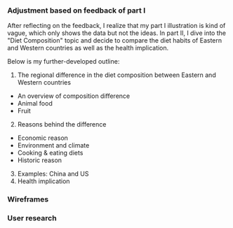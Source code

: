 ### Adjustment based on feedback of part I
After reflecting on the feedback, I realize that my part I illustration is kind of vague, which only shows the data but not the ideas. In part II, I dive into the "Diet Composition" topic and decide to compare the diet habits of Eastern and Western countries as well as the health implication.

Below is my further-developed outline:
1. The regional difference in the diet composition between Eastern and Western countries
- An overview of composition difference
- Animal food
- Fruit
2. Reasons behind the difference
- Economic reason
- Environment and climate
- Cooking & eating diets
- Historic reason
3. Examples: China and US
4. Health implication

### Wireframes




### User research

